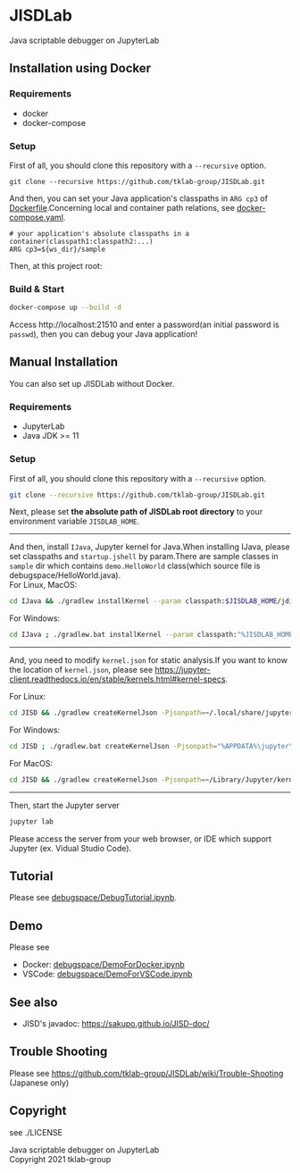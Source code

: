 # JISDLab

Java scriptable debugger on JupyterLab

## Installation using Docker

### Requirements

- docker
- docker-compose

### Setup

First of all, you should clone this repository with a `--recursive` option.

```
git clone --recursive https://github.com/tklab-group/JISDLab.git
```

And then, you can set your Java application's classpaths in `ARG cp3` of [Dockerfile](./Dockerfile).Concerning local and container path relations, see [docker-compose.yaml](./docker-compose.yaml).

```bash:Dockerfile
# your application's absolute classpaths in a container(classpath1:classpath2:...)
ARG cp3=${ws_dir}/sample
```

Then, at this project root:

### Build & Start

```bash
docker-compose up --build -d
```

Access http://localhost:21510 and enter a password(an initial password is `passwd`), then you can debug your Java application!

## Manual Installation

You can also set up JISDLab without Docker.

### Requirements

- JupyterLab
- Java JDK >= 11

### Setup

First of all, you should clone this repository with a `--recursive` option.

```bash
git clone --recursive https://github.com/tklab-group/JISDLab.git
```

Next, please set **the absolute path of JISDLab root directory** to your environment variable `JISDLAB_HOME`.

---

And then, install `IJava`, Jupyter kernel for Java.When installing IJava, please set classpaths and `startup.jshell` by param.There are sample classes in `sample` dir which contains `demo.HelloWorld` class(which source file is debugspace/HelloWorld.java).  
For Linux, MacOS:

```bash
cd IJava && ./gradlew installKernel --param classpath:$JISDLAB_HOME/jdiscript/jdiscript/build/libs/jdiscript-0.9.0.jar:$JISDLAB_HOME/JISD/build/libs/jisd-all.jar:<your classpaths> --param startup-scripts-path:$JISDLAB_HOME/JISD/startup.jshell && cd ..
```

For Windows:

```bash
cd IJava ; ./gradlew.bat installKernel --param classpath:"%JISDLAB_HOME%/jdiscript/jdiscript/build/libs/jdiscript-0.9.0.jar;%JISDLAB_HOME%/JISD/build/libs/jisd-all.jar;<your classpaths>" --param startup-scripts-path:"%JISDLAB_HOME%/JISD/startup.jshell"; cd ..
```

---

And, you need to modify `kernel.json` for static analysis.If you want to know the location of `kernel.json`, please see https://jupyter-client.readthedocs.io/en/stable/kernels.html#kernel-specs.

For Linux:

```bash
cd JISD && ./gradlew createKernelJson -Pjsonpath=~/.local/share/jupyter/kernels/java/kernel.json -Pcp=<your classpaths> && cd ..
```

For Windows:

```bash
cd JISD ; ./gradlew.bat createKernelJson -Pjsonpath="%APPDATA%\jupyter\kernels\java\kernel.json" -Pcp=<your classpaths>; cd ..
```

For MacOS:

```bash
cd JISD && ./gradlew createKernelJson -Pjsonpath=~/Library/Jupyter/kernels/java/kernel.json -Pcp=<your classpaths> && cd ..
```

---

Then, start the Jupyter server

```bash
jupyter lab
```

Please access the server from your web browser, or IDE which support Jupyter (ex. Vidual Studio Code).

## Tutorial

Please see [debugspace/DebugTutorial.ipynb](debugspace/DebugTutorial.ipynb).

## Demo

Please see

- Docker: [debugspace/DemoForDocker.ipynb](debugspace/DemoForDocker.ipynb)
- VSCode: [debugspace/DemoForVSCode.ipynb](debugspace/DemoForVSCode.ipynb)

## See also

- JISD's javadoc: https://sakupo.github.io/JISD-doc/

## Trouble Shooting

Please see https://github.com/tklab-group/JISDLab/wiki/Trouble-Shooting (Japanese only)

## Copyright

see ./LICENSE

Java scriptable debugger on JupyterLab  
Copyright 2021 tklab-group

